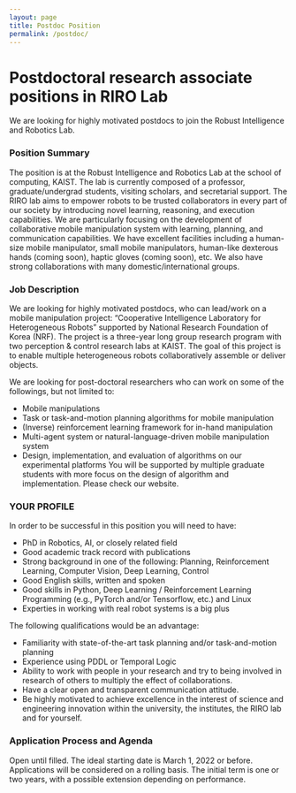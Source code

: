 ```yaml
---
layout: page
title: Postdoc Position
permalink: /postdoc/
---
```


Postdoctoral research associate positions in RIRO Lab
======

We are looking for highly motivated postdocs to join the Robust Intelligence and Robotics Lab.

### Position Summary
The position is at the Robust Intelligence and Robotics Lab at the school of computing, KAIST. The lab is currently composed of a professor, graduate/undergrad students, visiting scholars, and secretarial support. The RIRO lab aims to empower robots to be trusted collaborators in every part of our society by introducing novel learning, reasoning, and execution capabilities. We are particularly focusing on the development of collaborative mobile manipulation system with learning, planning, and communication capabilities. We have excellent facilities including a human-size mobile manipulator, small mobile manipulators, human-like dexterous hands (coming soon), haptic gloves (coming soon), etc. We also have strong collaborations with many domestic/international groups. 

### Job Description
We are looking for highly motivated postdocs, who can lead/work on a mobile manipulation project: “Cooperative Intelligence Laboratory for Heterogeneous Robots” supported by National Research Foundation of Korea (NRF). The project is a three-year long group research program with two perception & control research labs at KAIST. The goal of this project is to enable multiple heterogeneous robots collaboratively assemble or deliver objects.


We are looking for post-doctoral researchers who can work on some of the followings, but not limited to:
- Mobile manipulations
- Task or task-and-motion planning algorithms for mobile manipulation
- (Inverse) reinforcement learning framework for in-hand manipulation
- Multi-agent system or natural-language-driven mobile manipulation system
- Design, implementation, and evaluation of algorithms on our experimental platforms
You will be supported by multiple graduate students with more focus on the design of algorithm and implementation. Please check our website.

### YOUR PROFILE
In order to be successful in this position you will need to have:
- PhD in Robotics, AI, or closely related field
- Good academic track record with publications
- Strong background in one of the following: Planning, Reinforcement Learning, Computer Vision, Deep Learning, Control
- Good English skills, written and spoken
- Good skills in Python, Deep Learning / Reinforcement Learning Programming (e.g., PyTorch and/or Tensorflow, etc.) and Linux
- Experties in working with real robot systems is a big plus 

The following qualifications would be an advantage:
- Familiarity with state-of-the-art task planning and/or task-and-motion planning
- Experience using PDDL or Temporal Logic
- Ability to work with people in your research and try to being involved in research of others to multiply the effect of collaborations.
- Have a clear open and transparent communication attitude.
- Be highly motivated to achieve excellence in the interest of science and engineering innovation within the university, the institutes, the RIRO lab and for yourself. 

### Application Process and Agenda
Open until filled. The ideal starting date is March 1, 2022 or before. Applications will be considered on a rolling basis. The initial term is one or two years, with a possible extension depending on performance. 

